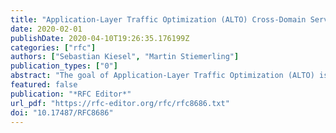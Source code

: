 ```yaml
---
title: "Application-Layer Traffic Optimization (ALTO) Cross-Domain Server Discovery"
date: 2020-02-01
publishDate: 2020-04-10T19:26:35.176199Z
categories: ["rfc"]
authors: ["Sebastian Kiesel", "Martin Stiemerling"]
publication_types: ["0"]
abstract: "The goal of Application-Layer Traffic Optimization (ALTO) is to provide guidance to applications that have to select one or several hosts from a set of candidates capable of providing a desired resource. ALTO is realized by a client-server protocol. Before an ALTO client can ask for guidance, it needs to discover one or more ALTO servers that can provide suitable guidance. In some deployment scenarios, in particular if the information about the network topology is partitioned and distributed over several ALTO servers, it may be necessary to discover an ALTO server outside of the ALTO client's own network domain, in order to get appropriate guidance. This document details applicable scenarios, itemizes requirements, and specifies a procedure for ALTO cross-domain server discovery. Technically, the procedure specified in this document takes one IP address or prefix and a U-NAPTR Service Parameter (typically, \"ALTO:https\") as parameters. It performs DNS lookups (for NAPTR resource records in the \"in-addr.arpa.\" or \"ip6.arpa.\" trees) and returns one or more URIs of information resources related to that IP address or prefix."
featured: false
publication: "*RFC Editor*"
url_pdf: "https://rfc-editor.org/rfc/rfc8686.txt"
doi: "10.17487/RFC8686"
---
```


